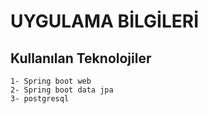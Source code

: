 # UYGULAMA BİLGİLERİ

## Kullanılan Teknolojiler

    1- Spring boot web
    2- Spring boot data jpa
    3- postgresql 
